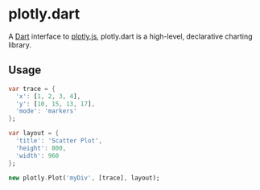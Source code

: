 # plotly.dart

A [Dart](http://www.dartlang.org/) interface to
[plotly.js](https://plot.ly/javascript/), plotly.dart
is a high-level, declarative charting library.

## Usage

```dart
var trace = {
  'x': [1, 2, 3, 4],
  'y': [10, 15, 13, 17],
  'mode': 'markers'
};

var layout = {
  'title': 'Scatter Plot',
  'height': 800,
  'width': 960
};

new plotly.Plot('myDiv', [trace], layout);
```
